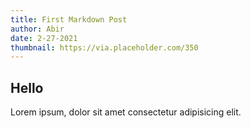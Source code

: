```yaml
---
title: First Markdown Post
author: Abir
date: 2-27-2021
thumbnail: https://via.placeholder.com/350
---
```


## Hello

Lorem ipsum, dolor sit amet consectetur adipisicing elit.

